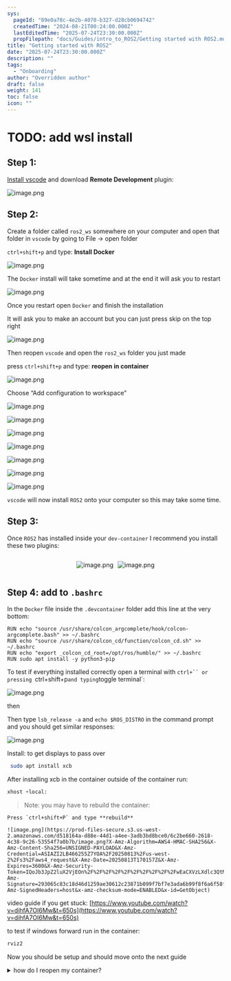 ```yaml
---
sys:
  pageId: "89e0a78c-4e2b-4070-b327-d28cb0694742"
  createdTime: "2024-08-21T00:24:00.000Z"
  lastEditedTime: "2025-07-24T23:30:00.000Z"
  propFilepath: "docs/Guides/intro_to_ROS2/Getting started with ROS2.md"
title: "Getting started with ROS2"
date: "2025-07-24T23:30:00.000Z"
description: ""
tags:
  - "Onboarding"
author: "Overridden author"
draft: false
weight: 141
toc: false
icon: ""
---
```


# TODO: add wsl install

## Step 1:

[Install vscode](https://code.visualstudio.com/download) and download **Remote Development** plugin:

![image.png](https://prod-files-secure.s3.us-west-2.amazonaws.com/d518164a-d88e-44d1-a4ee-3adb3bd8bce0/efb52993-1881-4a40-b95e-6f020334f022/image.png?X-Amz-Algorithm=AWS4-HMAC-SHA256&X-Amz-Content-Sha256=UNSIGNED-PAYLOAD&X-Amz-Credential=ASIAZI2LB4665KDIQJBN%2F20250813%2Fus-west-2%2Fs3%2Faws4_request&X-Amz-Date=20250813T170151Z&X-Amz-Expires=3600&X-Amz-Security-Token=IQoJb3JpZ2luX2VjEOn%2F%2F%2F%2F%2F%2F%2F%2F%2F%2FwEaCXVzLXdlc3QtMiJHMEUCIEYZTecDSl8YUcC3AoOWvevGytCr4uDyLqT21D6G4SwIAiEA8rUkXF0F%2BnuLKi%2FuMgyY5XgZX28gCmXuiueRjg7NULMq%2FwMIMhAAGgw2Mzc0MjMxODM4MDUiDDR71yhWu0HCaRfdDircAz8%2FMCmyFBCZzHeyJy4qeqQXrd9bUC0IXJV%2BqWLBW4x33q3LSUfXlMQ6nKsDPch%2BxYPqG9LS8GBjI40H6pvfYowu%2BrbOtbYyfZI4gjdqXeaEw6dAqKZcB9LQVqy%2BzDqVFzh%2FA0nbHIlFoYaP%2B4hiCkBjOH4sssoY06doPueN8mrC2Oc5BVEPnlLyRzIB6IDLOiPL73%2BQHAnFT%2BuEQ73Lin0A3NBHxbbTabFiFzSoB5xRQI8YmckfYo2TkbgDfsiaYexU%2FZFkbnJqA0q%2BVuZypky2xxAo7RSQUX37An66lV%2B87kjS2XgcpZH8rgKzkhoTb7nXL9SXf00ZjIb8IYt2pSduy2e9DIGsZlo%2FTq9D%2BCEMnbmI%2BsC%2FZkcinNJXlA%2FZnPgZahZXd156wAk9gdsMRFyfODodTfHfEp%2BVe6sWOynAGg72LqRwaShJGzl9ue49aZoHDfcPK8sS11IJcNwEapaZ1SfDVInj40v0GBFPvt75Cc%2FjZ0caRAdrsEXmeDtebsUSYL9GjuwScnwltZKlW4vMLjBXoxTufSMDBsUpgyv0YsRrxZHIT9mel3cf5ZcrmwcfAhTT6%2BWuJC%2F%2BkthMBzfqOF1MSeEgbfVsrklocxhtfCCbhLHdxVRHIYyHMJb88sQGOqUBmDESZOnDM7e25VoCuCcX%2FiD%2BiII7d9k%2FZJbVOwXKwONMHuQrxQCNUkzAjDAIy6WT%2BaAjtGlYC%2FssfBgfjLda2xE8yc5ME2MJpth35zZJ7XOEuzoT61tbY6pZTj%2BODNAYBj1%2FmUzdmZIcfiBUq6ai%2Fzqt8fWfYTl3i7p5sdIv27iSIrqwg7yS7%2BixSxKZ8LrdZJ2Pmx8TEHWP1Ku7gN5mqfmcC47Q&X-Amz-Signature=0fcb13d8236fa0dc13406ce09d482507c70143d87e9b33ee749a9a439ae6ef4f&X-Amz-SignedHeaders=host&x-amz-checksum-mode=ENABLED&x-id=GetObject)

## Step 2:

Create a folder called `ros2_ws` somewhere on your computer and open that folder in `vscode` by going to File → open folder 

`ctrl+shift+p` and type: **Install Docker**

![image.png](https://prod-files-secure.s3.us-west-2.amazonaws.com/d518164a-d88e-44d1-a4ee-3adb3bd8bce0/2269dc0e-1cd5-47ff-bceb-c04ad9b2eab0/image.png?X-Amz-Algorithm=AWS4-HMAC-SHA256&X-Amz-Content-Sha256=UNSIGNED-PAYLOAD&X-Amz-Credential=ASIAZI2LB4665KDIQJBN%2F20250813%2Fus-west-2%2Fs3%2Faws4_request&X-Amz-Date=20250813T170151Z&X-Amz-Expires=3600&X-Amz-Security-Token=IQoJb3JpZ2luX2VjEOn%2F%2F%2F%2F%2F%2F%2F%2F%2F%2FwEaCXVzLXdlc3QtMiJHMEUCIEYZTecDSl8YUcC3AoOWvevGytCr4uDyLqT21D6G4SwIAiEA8rUkXF0F%2BnuLKi%2FuMgyY5XgZX28gCmXuiueRjg7NULMq%2FwMIMhAAGgw2Mzc0MjMxODM4MDUiDDR71yhWu0HCaRfdDircAz8%2FMCmyFBCZzHeyJy4qeqQXrd9bUC0IXJV%2BqWLBW4x33q3LSUfXlMQ6nKsDPch%2BxYPqG9LS8GBjI40H6pvfYowu%2BrbOtbYyfZI4gjdqXeaEw6dAqKZcB9LQVqy%2BzDqVFzh%2FA0nbHIlFoYaP%2B4hiCkBjOH4sssoY06doPueN8mrC2Oc5BVEPnlLyRzIB6IDLOiPL73%2BQHAnFT%2BuEQ73Lin0A3NBHxbbTabFiFzSoB5xRQI8YmckfYo2TkbgDfsiaYexU%2FZFkbnJqA0q%2BVuZypky2xxAo7RSQUX37An66lV%2B87kjS2XgcpZH8rgKzkhoTb7nXL9SXf00ZjIb8IYt2pSduy2e9DIGsZlo%2FTq9D%2BCEMnbmI%2BsC%2FZkcinNJXlA%2FZnPgZahZXd156wAk9gdsMRFyfODodTfHfEp%2BVe6sWOynAGg72LqRwaShJGzl9ue49aZoHDfcPK8sS11IJcNwEapaZ1SfDVInj40v0GBFPvt75Cc%2FjZ0caRAdrsEXmeDtebsUSYL9GjuwScnwltZKlW4vMLjBXoxTufSMDBsUpgyv0YsRrxZHIT9mel3cf5ZcrmwcfAhTT6%2BWuJC%2F%2BkthMBzfqOF1MSeEgbfVsrklocxhtfCCbhLHdxVRHIYyHMJb88sQGOqUBmDESZOnDM7e25VoCuCcX%2FiD%2BiII7d9k%2FZJbVOwXKwONMHuQrxQCNUkzAjDAIy6WT%2BaAjtGlYC%2FssfBgfjLda2xE8yc5ME2MJpth35zZJ7XOEuzoT61tbY6pZTj%2BODNAYBj1%2FmUzdmZIcfiBUq6ai%2Fzqt8fWfYTl3i7p5sdIv27iSIrqwg7yS7%2BixSxKZ8LrdZJ2Pmx8TEHWP1Ku7gN5mqfmcC47Q&X-Amz-Signature=bd78bf54718b3f1e878d1c7cd25954181d2efadefe4f045d12316a8af0450b5c&X-Amz-SignedHeaders=host&x-amz-checksum-mode=ENABLED&x-id=GetObject)

The `Docker` install will take sometime and at the end it will ask you to restart

![image.png](https://prod-files-secure.s3.us-west-2.amazonaws.com/d518164a-d88e-44d1-a4ee-3adb3bd8bce0/ed233f78-be33-4b1f-b89c-9c346c0e961e/image.png?X-Amz-Algorithm=AWS4-HMAC-SHA256&X-Amz-Content-Sha256=UNSIGNED-PAYLOAD&X-Amz-Credential=ASIAZI2LB4665KDIQJBN%2F20250813%2Fus-west-2%2Fs3%2Faws4_request&X-Amz-Date=20250813T170151Z&X-Amz-Expires=3600&X-Amz-Security-Token=IQoJb3JpZ2luX2VjEOn%2F%2F%2F%2F%2F%2F%2F%2F%2F%2FwEaCXVzLXdlc3QtMiJHMEUCIEYZTecDSl8YUcC3AoOWvevGytCr4uDyLqT21D6G4SwIAiEA8rUkXF0F%2BnuLKi%2FuMgyY5XgZX28gCmXuiueRjg7NULMq%2FwMIMhAAGgw2Mzc0MjMxODM4MDUiDDR71yhWu0HCaRfdDircAz8%2FMCmyFBCZzHeyJy4qeqQXrd9bUC0IXJV%2BqWLBW4x33q3LSUfXlMQ6nKsDPch%2BxYPqG9LS8GBjI40H6pvfYowu%2BrbOtbYyfZI4gjdqXeaEw6dAqKZcB9LQVqy%2BzDqVFzh%2FA0nbHIlFoYaP%2B4hiCkBjOH4sssoY06doPueN8mrC2Oc5BVEPnlLyRzIB6IDLOiPL73%2BQHAnFT%2BuEQ73Lin0A3NBHxbbTabFiFzSoB5xRQI8YmckfYo2TkbgDfsiaYexU%2FZFkbnJqA0q%2BVuZypky2xxAo7RSQUX37An66lV%2B87kjS2XgcpZH8rgKzkhoTb7nXL9SXf00ZjIb8IYt2pSduy2e9DIGsZlo%2FTq9D%2BCEMnbmI%2BsC%2FZkcinNJXlA%2FZnPgZahZXd156wAk9gdsMRFyfODodTfHfEp%2BVe6sWOynAGg72LqRwaShJGzl9ue49aZoHDfcPK8sS11IJcNwEapaZ1SfDVInj40v0GBFPvt75Cc%2FjZ0caRAdrsEXmeDtebsUSYL9GjuwScnwltZKlW4vMLjBXoxTufSMDBsUpgyv0YsRrxZHIT9mel3cf5ZcrmwcfAhTT6%2BWuJC%2F%2BkthMBzfqOF1MSeEgbfVsrklocxhtfCCbhLHdxVRHIYyHMJb88sQGOqUBmDESZOnDM7e25VoCuCcX%2FiD%2BiII7d9k%2FZJbVOwXKwONMHuQrxQCNUkzAjDAIy6WT%2BaAjtGlYC%2FssfBgfjLda2xE8yc5ME2MJpth35zZJ7XOEuzoT61tbY6pZTj%2BODNAYBj1%2FmUzdmZIcfiBUq6ai%2Fzqt8fWfYTl3i7p5sdIv27iSIrqwg7yS7%2BixSxKZ8LrdZJ2Pmx8TEHWP1Ku7gN5mqfmcC47Q&X-Amz-Signature=24321988f88fde6b9350ef9e61162eea7fb9618702d8da60268badc0ec645ce5&X-Amz-SignedHeaders=host&x-amz-checksum-mode=ENABLED&x-id=GetObject)

Once you restart open `Docker` and finish the installation

It will ask you to make an account but you can just press skip on the top right

![image.png](https://prod-files-secure.s3.us-west-2.amazonaws.com/d518164a-d88e-44d1-a4ee-3adb3bd8bce0/21010ad9-1659-4fd9-9f59-9932a09b2a3d/image.png?X-Amz-Algorithm=AWS4-HMAC-SHA256&X-Amz-Content-Sha256=UNSIGNED-PAYLOAD&X-Amz-Credential=ASIAZI2LB4665KDIQJBN%2F20250813%2Fus-west-2%2Fs3%2Faws4_request&X-Amz-Date=20250813T170151Z&X-Amz-Expires=3600&X-Amz-Security-Token=IQoJb3JpZ2luX2VjEOn%2F%2F%2F%2F%2F%2F%2F%2F%2F%2FwEaCXVzLXdlc3QtMiJHMEUCIEYZTecDSl8YUcC3AoOWvevGytCr4uDyLqT21D6G4SwIAiEA8rUkXF0F%2BnuLKi%2FuMgyY5XgZX28gCmXuiueRjg7NULMq%2FwMIMhAAGgw2Mzc0MjMxODM4MDUiDDR71yhWu0HCaRfdDircAz8%2FMCmyFBCZzHeyJy4qeqQXrd9bUC0IXJV%2BqWLBW4x33q3LSUfXlMQ6nKsDPch%2BxYPqG9LS8GBjI40H6pvfYowu%2BrbOtbYyfZI4gjdqXeaEw6dAqKZcB9LQVqy%2BzDqVFzh%2FA0nbHIlFoYaP%2B4hiCkBjOH4sssoY06doPueN8mrC2Oc5BVEPnlLyRzIB6IDLOiPL73%2BQHAnFT%2BuEQ73Lin0A3NBHxbbTabFiFzSoB5xRQI8YmckfYo2TkbgDfsiaYexU%2FZFkbnJqA0q%2BVuZypky2xxAo7RSQUX37An66lV%2B87kjS2XgcpZH8rgKzkhoTb7nXL9SXf00ZjIb8IYt2pSduy2e9DIGsZlo%2FTq9D%2BCEMnbmI%2BsC%2FZkcinNJXlA%2FZnPgZahZXd156wAk9gdsMRFyfODodTfHfEp%2BVe6sWOynAGg72LqRwaShJGzl9ue49aZoHDfcPK8sS11IJcNwEapaZ1SfDVInj40v0GBFPvt75Cc%2FjZ0caRAdrsEXmeDtebsUSYL9GjuwScnwltZKlW4vMLjBXoxTufSMDBsUpgyv0YsRrxZHIT9mel3cf5ZcrmwcfAhTT6%2BWuJC%2F%2BkthMBzfqOF1MSeEgbfVsrklocxhtfCCbhLHdxVRHIYyHMJb88sQGOqUBmDESZOnDM7e25VoCuCcX%2FiD%2BiII7d9k%2FZJbVOwXKwONMHuQrxQCNUkzAjDAIy6WT%2BaAjtGlYC%2FssfBgfjLda2xE8yc5ME2MJpth35zZJ7XOEuzoT61tbY6pZTj%2BODNAYBj1%2FmUzdmZIcfiBUq6ai%2Fzqt8fWfYTl3i7p5sdIv27iSIrqwg7yS7%2BixSxKZ8LrdZJ2Pmx8TEHWP1Ku7gN5mqfmcC47Q&X-Amz-Signature=8aab1c9ae4a83342e9fe3f262fc4a122588c23e880a29b74b3b5091fc56b58a6&X-Amz-SignedHeaders=host&x-amz-checksum-mode=ENABLED&x-id=GetObject)

Then reopen `vscode` and open the `ros2_ws` folder you just made

press `ctrl+shift+p` and type: **reopen in container**

![image.png](https://prod-files-secure.s3.us-west-2.amazonaws.com/d518164a-d88e-44d1-a4ee-3adb3bd8bce0/4e93b8c2-41ad-488c-8095-c74205196118/image.png?X-Amz-Algorithm=AWS4-HMAC-SHA256&X-Amz-Content-Sha256=UNSIGNED-PAYLOAD&X-Amz-Credential=ASIAZI2LB4665KDIQJBN%2F20250813%2Fus-west-2%2Fs3%2Faws4_request&X-Amz-Date=20250813T170151Z&X-Amz-Expires=3600&X-Amz-Security-Token=IQoJb3JpZ2luX2VjEOn%2F%2F%2F%2F%2F%2F%2F%2F%2F%2FwEaCXVzLXdlc3QtMiJHMEUCIEYZTecDSl8YUcC3AoOWvevGytCr4uDyLqT21D6G4SwIAiEA8rUkXF0F%2BnuLKi%2FuMgyY5XgZX28gCmXuiueRjg7NULMq%2FwMIMhAAGgw2Mzc0MjMxODM4MDUiDDR71yhWu0HCaRfdDircAz8%2FMCmyFBCZzHeyJy4qeqQXrd9bUC0IXJV%2BqWLBW4x33q3LSUfXlMQ6nKsDPch%2BxYPqG9LS8GBjI40H6pvfYowu%2BrbOtbYyfZI4gjdqXeaEw6dAqKZcB9LQVqy%2BzDqVFzh%2FA0nbHIlFoYaP%2B4hiCkBjOH4sssoY06doPueN8mrC2Oc5BVEPnlLyRzIB6IDLOiPL73%2BQHAnFT%2BuEQ73Lin0A3NBHxbbTabFiFzSoB5xRQI8YmckfYo2TkbgDfsiaYexU%2FZFkbnJqA0q%2BVuZypky2xxAo7RSQUX37An66lV%2B87kjS2XgcpZH8rgKzkhoTb7nXL9SXf00ZjIb8IYt2pSduy2e9DIGsZlo%2FTq9D%2BCEMnbmI%2BsC%2FZkcinNJXlA%2FZnPgZahZXd156wAk9gdsMRFyfODodTfHfEp%2BVe6sWOynAGg72LqRwaShJGzl9ue49aZoHDfcPK8sS11IJcNwEapaZ1SfDVInj40v0GBFPvt75Cc%2FjZ0caRAdrsEXmeDtebsUSYL9GjuwScnwltZKlW4vMLjBXoxTufSMDBsUpgyv0YsRrxZHIT9mel3cf5ZcrmwcfAhTT6%2BWuJC%2F%2BkthMBzfqOF1MSeEgbfVsrklocxhtfCCbhLHdxVRHIYyHMJb88sQGOqUBmDESZOnDM7e25VoCuCcX%2FiD%2BiII7d9k%2FZJbVOwXKwONMHuQrxQCNUkzAjDAIy6WT%2BaAjtGlYC%2FssfBgfjLda2xE8yc5ME2MJpth35zZJ7XOEuzoT61tbY6pZTj%2BODNAYBj1%2FmUzdmZIcfiBUq6ai%2Fzqt8fWfYTl3i7p5sdIv27iSIrqwg7yS7%2BixSxKZ8LrdZJ2Pmx8TEHWP1Ku7gN5mqfmcC47Q&X-Amz-Signature=9e42882d36e628907006713a74a7899ece4293a09ad659a201ac328bc4538425&X-Amz-SignedHeaders=host&x-amz-checksum-mode=ENABLED&x-id=GetObject)

Choose “Add configuration to workspace”

![image.png](https://prod-files-secure.s3.us-west-2.amazonaws.com/d518164a-d88e-44d1-a4ee-3adb3bd8bce0/9560b282-5060-4989-ba37-97e7b2c22476/image.png?X-Amz-Algorithm=AWS4-HMAC-SHA256&X-Amz-Content-Sha256=UNSIGNED-PAYLOAD&X-Amz-Credential=ASIAZI2LB4665KDIQJBN%2F20250813%2Fus-west-2%2Fs3%2Faws4_request&X-Amz-Date=20250813T170151Z&X-Amz-Expires=3600&X-Amz-Security-Token=IQoJb3JpZ2luX2VjEOn%2F%2F%2F%2F%2F%2F%2F%2F%2F%2FwEaCXVzLXdlc3QtMiJHMEUCIEYZTecDSl8YUcC3AoOWvevGytCr4uDyLqT21D6G4SwIAiEA8rUkXF0F%2BnuLKi%2FuMgyY5XgZX28gCmXuiueRjg7NULMq%2FwMIMhAAGgw2Mzc0MjMxODM4MDUiDDR71yhWu0HCaRfdDircAz8%2FMCmyFBCZzHeyJy4qeqQXrd9bUC0IXJV%2BqWLBW4x33q3LSUfXlMQ6nKsDPch%2BxYPqG9LS8GBjI40H6pvfYowu%2BrbOtbYyfZI4gjdqXeaEw6dAqKZcB9LQVqy%2BzDqVFzh%2FA0nbHIlFoYaP%2B4hiCkBjOH4sssoY06doPueN8mrC2Oc5BVEPnlLyRzIB6IDLOiPL73%2BQHAnFT%2BuEQ73Lin0A3NBHxbbTabFiFzSoB5xRQI8YmckfYo2TkbgDfsiaYexU%2FZFkbnJqA0q%2BVuZypky2xxAo7RSQUX37An66lV%2B87kjS2XgcpZH8rgKzkhoTb7nXL9SXf00ZjIb8IYt2pSduy2e9DIGsZlo%2FTq9D%2BCEMnbmI%2BsC%2FZkcinNJXlA%2FZnPgZahZXd156wAk9gdsMRFyfODodTfHfEp%2BVe6sWOynAGg72LqRwaShJGzl9ue49aZoHDfcPK8sS11IJcNwEapaZ1SfDVInj40v0GBFPvt75Cc%2FjZ0caRAdrsEXmeDtebsUSYL9GjuwScnwltZKlW4vMLjBXoxTufSMDBsUpgyv0YsRrxZHIT9mel3cf5ZcrmwcfAhTT6%2BWuJC%2F%2BkthMBzfqOF1MSeEgbfVsrklocxhtfCCbhLHdxVRHIYyHMJb88sQGOqUBmDESZOnDM7e25VoCuCcX%2FiD%2BiII7d9k%2FZJbVOwXKwONMHuQrxQCNUkzAjDAIy6WT%2BaAjtGlYC%2FssfBgfjLda2xE8yc5ME2MJpth35zZJ7XOEuzoT61tbY6pZTj%2BODNAYBj1%2FmUzdmZIcfiBUq6ai%2Fzqt8fWfYTl3i7p5sdIv27iSIrqwg7yS7%2BixSxKZ8LrdZJ2Pmx8TEHWP1Ku7gN5mqfmcC47Q&X-Amz-Signature=507fe8c5a294c188aee4a2b9d6ba74ac9cbf95d76e63e29bff1729edf7d614dd&X-Amz-SignedHeaders=host&x-amz-checksum-mode=ENABLED&x-id=GetObject)

![image.png](https://prod-files-secure.s3.us-west-2.amazonaws.com/d518164a-d88e-44d1-a4ee-3adb3bd8bce0/2ee63f81-886b-48e8-a553-dc6e5eac99e4/image.png?X-Amz-Algorithm=AWS4-HMAC-SHA256&X-Amz-Content-Sha256=UNSIGNED-PAYLOAD&X-Amz-Credential=ASIAZI2LB4665KDIQJBN%2F20250813%2Fus-west-2%2Fs3%2Faws4_request&X-Amz-Date=20250813T170151Z&X-Amz-Expires=3600&X-Amz-Security-Token=IQoJb3JpZ2luX2VjEOn%2F%2F%2F%2F%2F%2F%2F%2F%2F%2FwEaCXVzLXdlc3QtMiJHMEUCIEYZTecDSl8YUcC3AoOWvevGytCr4uDyLqT21D6G4SwIAiEA8rUkXF0F%2BnuLKi%2FuMgyY5XgZX28gCmXuiueRjg7NULMq%2FwMIMhAAGgw2Mzc0MjMxODM4MDUiDDR71yhWu0HCaRfdDircAz8%2FMCmyFBCZzHeyJy4qeqQXrd9bUC0IXJV%2BqWLBW4x33q3LSUfXlMQ6nKsDPch%2BxYPqG9LS8GBjI40H6pvfYowu%2BrbOtbYyfZI4gjdqXeaEw6dAqKZcB9LQVqy%2BzDqVFzh%2FA0nbHIlFoYaP%2B4hiCkBjOH4sssoY06doPueN8mrC2Oc5BVEPnlLyRzIB6IDLOiPL73%2BQHAnFT%2BuEQ73Lin0A3NBHxbbTabFiFzSoB5xRQI8YmckfYo2TkbgDfsiaYexU%2FZFkbnJqA0q%2BVuZypky2xxAo7RSQUX37An66lV%2B87kjS2XgcpZH8rgKzkhoTb7nXL9SXf00ZjIb8IYt2pSduy2e9DIGsZlo%2FTq9D%2BCEMnbmI%2BsC%2FZkcinNJXlA%2FZnPgZahZXd156wAk9gdsMRFyfODodTfHfEp%2BVe6sWOynAGg72LqRwaShJGzl9ue49aZoHDfcPK8sS11IJcNwEapaZ1SfDVInj40v0GBFPvt75Cc%2FjZ0caRAdrsEXmeDtebsUSYL9GjuwScnwltZKlW4vMLjBXoxTufSMDBsUpgyv0YsRrxZHIT9mel3cf5ZcrmwcfAhTT6%2BWuJC%2F%2BkthMBzfqOF1MSeEgbfVsrklocxhtfCCbhLHdxVRHIYyHMJb88sQGOqUBmDESZOnDM7e25VoCuCcX%2FiD%2BiII7d9k%2FZJbVOwXKwONMHuQrxQCNUkzAjDAIy6WT%2BaAjtGlYC%2FssfBgfjLda2xE8yc5ME2MJpth35zZJ7XOEuzoT61tbY6pZTj%2BODNAYBj1%2FmUzdmZIcfiBUq6ai%2Fzqt8fWfYTl3i7p5sdIv27iSIrqwg7yS7%2BixSxKZ8LrdZJ2Pmx8TEHWP1Ku7gN5mqfmcC47Q&X-Amz-Signature=a080382b386500d0fa913157eb7bfdda92fc00d15da871f2f929af81fc8f16da&X-Amz-SignedHeaders=host&x-amz-checksum-mode=ENABLED&x-id=GetObject)

![image.png](https://prod-files-secure.s3.us-west-2.amazonaws.com/d518164a-d88e-44d1-a4ee-3adb3bd8bce0/e0fd626c-c8b6-4b2c-95d1-fa4c26514504/image.png?X-Amz-Algorithm=AWS4-HMAC-SHA256&X-Amz-Content-Sha256=UNSIGNED-PAYLOAD&X-Amz-Credential=ASIAZI2LB4665KDIQJBN%2F20250813%2Fus-west-2%2Fs3%2Faws4_request&X-Amz-Date=20250813T170151Z&X-Amz-Expires=3600&X-Amz-Security-Token=IQoJb3JpZ2luX2VjEOn%2F%2F%2F%2F%2F%2F%2F%2F%2F%2FwEaCXVzLXdlc3QtMiJHMEUCIEYZTecDSl8YUcC3AoOWvevGytCr4uDyLqT21D6G4SwIAiEA8rUkXF0F%2BnuLKi%2FuMgyY5XgZX28gCmXuiueRjg7NULMq%2FwMIMhAAGgw2Mzc0MjMxODM4MDUiDDR71yhWu0HCaRfdDircAz8%2FMCmyFBCZzHeyJy4qeqQXrd9bUC0IXJV%2BqWLBW4x33q3LSUfXlMQ6nKsDPch%2BxYPqG9LS8GBjI40H6pvfYowu%2BrbOtbYyfZI4gjdqXeaEw6dAqKZcB9LQVqy%2BzDqVFzh%2FA0nbHIlFoYaP%2B4hiCkBjOH4sssoY06doPueN8mrC2Oc5BVEPnlLyRzIB6IDLOiPL73%2BQHAnFT%2BuEQ73Lin0A3NBHxbbTabFiFzSoB5xRQI8YmckfYo2TkbgDfsiaYexU%2FZFkbnJqA0q%2BVuZypky2xxAo7RSQUX37An66lV%2B87kjS2XgcpZH8rgKzkhoTb7nXL9SXf00ZjIb8IYt2pSduy2e9DIGsZlo%2FTq9D%2BCEMnbmI%2BsC%2FZkcinNJXlA%2FZnPgZahZXd156wAk9gdsMRFyfODodTfHfEp%2BVe6sWOynAGg72LqRwaShJGzl9ue49aZoHDfcPK8sS11IJcNwEapaZ1SfDVInj40v0GBFPvt75Cc%2FjZ0caRAdrsEXmeDtebsUSYL9GjuwScnwltZKlW4vMLjBXoxTufSMDBsUpgyv0YsRrxZHIT9mel3cf5ZcrmwcfAhTT6%2BWuJC%2F%2BkthMBzfqOF1MSeEgbfVsrklocxhtfCCbhLHdxVRHIYyHMJb88sQGOqUBmDESZOnDM7e25VoCuCcX%2FiD%2BiII7d9k%2FZJbVOwXKwONMHuQrxQCNUkzAjDAIy6WT%2BaAjtGlYC%2FssfBgfjLda2xE8yc5ME2MJpth35zZJ7XOEuzoT61tbY6pZTj%2BODNAYBj1%2FmUzdmZIcfiBUq6ai%2Fzqt8fWfYTl3i7p5sdIv27iSIrqwg7yS7%2BixSxKZ8LrdZJ2Pmx8TEHWP1Ku7gN5mqfmcC47Q&X-Amz-Signature=95d71f6710a6ba3602e13bb9876eaa38a9d9ca7eed3a2b708347af4c640dc72c&X-Amz-SignedHeaders=host&x-amz-checksum-mode=ENABLED&x-id=GetObject)

![image.png](https://prod-files-secure.s3.us-west-2.amazonaws.com/d518164a-d88e-44d1-a4ee-3adb3bd8bce0/a2e13f50-d2ab-4719-a4c2-7ced634bfc9d/image.png?X-Amz-Algorithm=AWS4-HMAC-SHA256&X-Amz-Content-Sha256=UNSIGNED-PAYLOAD&X-Amz-Credential=ASIAZI2LB4665KDIQJBN%2F20250813%2Fus-west-2%2Fs3%2Faws4_request&X-Amz-Date=20250813T170151Z&X-Amz-Expires=3600&X-Amz-Security-Token=IQoJb3JpZ2luX2VjEOn%2F%2F%2F%2F%2F%2F%2F%2F%2F%2FwEaCXVzLXdlc3QtMiJHMEUCIEYZTecDSl8YUcC3AoOWvevGytCr4uDyLqT21D6G4SwIAiEA8rUkXF0F%2BnuLKi%2FuMgyY5XgZX28gCmXuiueRjg7NULMq%2FwMIMhAAGgw2Mzc0MjMxODM4MDUiDDR71yhWu0HCaRfdDircAz8%2FMCmyFBCZzHeyJy4qeqQXrd9bUC0IXJV%2BqWLBW4x33q3LSUfXlMQ6nKsDPch%2BxYPqG9LS8GBjI40H6pvfYowu%2BrbOtbYyfZI4gjdqXeaEw6dAqKZcB9LQVqy%2BzDqVFzh%2FA0nbHIlFoYaP%2B4hiCkBjOH4sssoY06doPueN8mrC2Oc5BVEPnlLyRzIB6IDLOiPL73%2BQHAnFT%2BuEQ73Lin0A3NBHxbbTabFiFzSoB5xRQI8YmckfYo2TkbgDfsiaYexU%2FZFkbnJqA0q%2BVuZypky2xxAo7RSQUX37An66lV%2B87kjS2XgcpZH8rgKzkhoTb7nXL9SXf00ZjIb8IYt2pSduy2e9DIGsZlo%2FTq9D%2BCEMnbmI%2BsC%2FZkcinNJXlA%2FZnPgZahZXd156wAk9gdsMRFyfODodTfHfEp%2BVe6sWOynAGg72LqRwaShJGzl9ue49aZoHDfcPK8sS11IJcNwEapaZ1SfDVInj40v0GBFPvt75Cc%2FjZ0caRAdrsEXmeDtebsUSYL9GjuwScnwltZKlW4vMLjBXoxTufSMDBsUpgyv0YsRrxZHIT9mel3cf5ZcrmwcfAhTT6%2BWuJC%2F%2BkthMBzfqOF1MSeEgbfVsrklocxhtfCCbhLHdxVRHIYyHMJb88sQGOqUBmDESZOnDM7e25VoCuCcX%2FiD%2BiII7d9k%2FZJbVOwXKwONMHuQrxQCNUkzAjDAIy6WT%2BaAjtGlYC%2FssfBgfjLda2xE8yc5ME2MJpth35zZJ7XOEuzoT61tbY6pZTj%2BODNAYBj1%2FmUzdmZIcfiBUq6ai%2Fzqt8fWfYTl3i7p5sdIv27iSIrqwg7yS7%2BixSxKZ8LrdZJ2Pmx8TEHWP1Ku7gN5mqfmcC47Q&X-Amz-Signature=ec293b231e539efcf3c01189e8f72e96791d1167cf1fb8effc4fab5808a693e7&X-Amz-SignedHeaders=host&x-amz-checksum-mode=ENABLED&x-id=GetObject)

![image.png](https://prod-files-secure.s3.us-west-2.amazonaws.com/d518164a-d88e-44d1-a4ee-3adb3bd8bce0/6cc478ad-aaba-4bf7-9fcc-403277ab896c/image.png?X-Amz-Algorithm=AWS4-HMAC-SHA256&X-Amz-Content-Sha256=UNSIGNED-PAYLOAD&X-Amz-Credential=ASIAZI2LB4665KDIQJBN%2F20250813%2Fus-west-2%2Fs3%2Faws4_request&X-Amz-Date=20250813T170151Z&X-Amz-Expires=3600&X-Amz-Security-Token=IQoJb3JpZ2luX2VjEOn%2F%2F%2F%2F%2F%2F%2F%2F%2F%2FwEaCXVzLXdlc3QtMiJHMEUCIEYZTecDSl8YUcC3AoOWvevGytCr4uDyLqT21D6G4SwIAiEA8rUkXF0F%2BnuLKi%2FuMgyY5XgZX28gCmXuiueRjg7NULMq%2FwMIMhAAGgw2Mzc0MjMxODM4MDUiDDR71yhWu0HCaRfdDircAz8%2FMCmyFBCZzHeyJy4qeqQXrd9bUC0IXJV%2BqWLBW4x33q3LSUfXlMQ6nKsDPch%2BxYPqG9LS8GBjI40H6pvfYowu%2BrbOtbYyfZI4gjdqXeaEw6dAqKZcB9LQVqy%2BzDqVFzh%2FA0nbHIlFoYaP%2B4hiCkBjOH4sssoY06doPueN8mrC2Oc5BVEPnlLyRzIB6IDLOiPL73%2BQHAnFT%2BuEQ73Lin0A3NBHxbbTabFiFzSoB5xRQI8YmckfYo2TkbgDfsiaYexU%2FZFkbnJqA0q%2BVuZypky2xxAo7RSQUX37An66lV%2B87kjS2XgcpZH8rgKzkhoTb7nXL9SXf00ZjIb8IYt2pSduy2e9DIGsZlo%2FTq9D%2BCEMnbmI%2BsC%2FZkcinNJXlA%2FZnPgZahZXd156wAk9gdsMRFyfODodTfHfEp%2BVe6sWOynAGg72LqRwaShJGzl9ue49aZoHDfcPK8sS11IJcNwEapaZ1SfDVInj40v0GBFPvt75Cc%2FjZ0caRAdrsEXmeDtebsUSYL9GjuwScnwltZKlW4vMLjBXoxTufSMDBsUpgyv0YsRrxZHIT9mel3cf5ZcrmwcfAhTT6%2BWuJC%2F%2BkthMBzfqOF1MSeEgbfVsrklocxhtfCCbhLHdxVRHIYyHMJb88sQGOqUBmDESZOnDM7e25VoCuCcX%2FiD%2BiII7d9k%2FZJbVOwXKwONMHuQrxQCNUkzAjDAIy6WT%2BaAjtGlYC%2FssfBgfjLda2xE8yc5ME2MJpth35zZJ7XOEuzoT61tbY6pZTj%2BODNAYBj1%2FmUzdmZIcfiBUq6ai%2Fzqt8fWfYTl3i7p5sdIv27iSIrqwg7yS7%2BixSxKZ8LrdZJ2Pmx8TEHWP1Ku7gN5mqfmcC47Q&X-Amz-Signature=152180e87065e2569072c8b0c4f83878b7e5c9d4df7e0f2aed4c9e8b4826ea4f&X-Amz-SignedHeaders=host&x-amz-checksum-mode=ENABLED&x-id=GetObject)

![image.png](https://prod-files-secure.s3.us-west-2.amazonaws.com/d518164a-d88e-44d1-a4ee-3adb3bd8bce0/53255b28-f75e-430f-b9e3-c0ac8577e42b/image.png?X-Amz-Algorithm=AWS4-HMAC-SHA256&X-Amz-Content-Sha256=UNSIGNED-PAYLOAD&X-Amz-Credential=ASIAZI2LB4665KDIQJBN%2F20250813%2Fus-west-2%2Fs3%2Faws4_request&X-Amz-Date=20250813T170151Z&X-Amz-Expires=3600&X-Amz-Security-Token=IQoJb3JpZ2luX2VjEOn%2F%2F%2F%2F%2F%2F%2F%2F%2F%2FwEaCXVzLXdlc3QtMiJHMEUCIEYZTecDSl8YUcC3AoOWvevGytCr4uDyLqT21D6G4SwIAiEA8rUkXF0F%2BnuLKi%2FuMgyY5XgZX28gCmXuiueRjg7NULMq%2FwMIMhAAGgw2Mzc0MjMxODM4MDUiDDR71yhWu0HCaRfdDircAz8%2FMCmyFBCZzHeyJy4qeqQXrd9bUC0IXJV%2BqWLBW4x33q3LSUfXlMQ6nKsDPch%2BxYPqG9LS8GBjI40H6pvfYowu%2BrbOtbYyfZI4gjdqXeaEw6dAqKZcB9LQVqy%2BzDqVFzh%2FA0nbHIlFoYaP%2B4hiCkBjOH4sssoY06doPueN8mrC2Oc5BVEPnlLyRzIB6IDLOiPL73%2BQHAnFT%2BuEQ73Lin0A3NBHxbbTabFiFzSoB5xRQI8YmckfYo2TkbgDfsiaYexU%2FZFkbnJqA0q%2BVuZypky2xxAo7RSQUX37An66lV%2B87kjS2XgcpZH8rgKzkhoTb7nXL9SXf00ZjIb8IYt2pSduy2e9DIGsZlo%2FTq9D%2BCEMnbmI%2BsC%2FZkcinNJXlA%2FZnPgZahZXd156wAk9gdsMRFyfODodTfHfEp%2BVe6sWOynAGg72LqRwaShJGzl9ue49aZoHDfcPK8sS11IJcNwEapaZ1SfDVInj40v0GBFPvt75Cc%2FjZ0caRAdrsEXmeDtebsUSYL9GjuwScnwltZKlW4vMLjBXoxTufSMDBsUpgyv0YsRrxZHIT9mel3cf5ZcrmwcfAhTT6%2BWuJC%2F%2BkthMBzfqOF1MSeEgbfVsrklocxhtfCCbhLHdxVRHIYyHMJb88sQGOqUBmDESZOnDM7e25VoCuCcX%2FiD%2BiII7d9k%2FZJbVOwXKwONMHuQrxQCNUkzAjDAIy6WT%2BaAjtGlYC%2FssfBgfjLda2xE8yc5ME2MJpth35zZJ7XOEuzoT61tbY6pZTj%2BODNAYBj1%2FmUzdmZIcfiBUq6ai%2Fzqt8fWfYTl3i7p5sdIv27iSIrqwg7yS7%2BixSxKZ8LrdZJ2Pmx8TEHWP1Ku7gN5mqfmcC47Q&X-Amz-Signature=7108da882f3c23b38778f512a53b6e66a1f022def104635f319dafce35315323&X-Amz-SignedHeaders=host&x-amz-checksum-mode=ENABLED&x-id=GetObject)

![image.png](https://prod-files-secure.s3.us-west-2.amazonaws.com/d518164a-d88e-44d1-a4ee-3adb3bd8bce0/7c562767-5af9-4ffb-97d1-327bcdf4ee00/image.png?X-Amz-Algorithm=AWS4-HMAC-SHA256&X-Amz-Content-Sha256=UNSIGNED-PAYLOAD&X-Amz-Credential=ASIAZI2LB4665KDIQJBN%2F20250813%2Fus-west-2%2Fs3%2Faws4_request&X-Amz-Date=20250813T170151Z&X-Amz-Expires=3600&X-Amz-Security-Token=IQoJb3JpZ2luX2VjEOn%2F%2F%2F%2F%2F%2F%2F%2F%2F%2FwEaCXVzLXdlc3QtMiJHMEUCIEYZTecDSl8YUcC3AoOWvevGytCr4uDyLqT21D6G4SwIAiEA8rUkXF0F%2BnuLKi%2FuMgyY5XgZX28gCmXuiueRjg7NULMq%2FwMIMhAAGgw2Mzc0MjMxODM4MDUiDDR71yhWu0HCaRfdDircAz8%2FMCmyFBCZzHeyJy4qeqQXrd9bUC0IXJV%2BqWLBW4x33q3LSUfXlMQ6nKsDPch%2BxYPqG9LS8GBjI40H6pvfYowu%2BrbOtbYyfZI4gjdqXeaEw6dAqKZcB9LQVqy%2BzDqVFzh%2FA0nbHIlFoYaP%2B4hiCkBjOH4sssoY06doPueN8mrC2Oc5BVEPnlLyRzIB6IDLOiPL73%2BQHAnFT%2BuEQ73Lin0A3NBHxbbTabFiFzSoB5xRQI8YmckfYo2TkbgDfsiaYexU%2FZFkbnJqA0q%2BVuZypky2xxAo7RSQUX37An66lV%2B87kjS2XgcpZH8rgKzkhoTb7nXL9SXf00ZjIb8IYt2pSduy2e9DIGsZlo%2FTq9D%2BCEMnbmI%2BsC%2FZkcinNJXlA%2FZnPgZahZXd156wAk9gdsMRFyfODodTfHfEp%2BVe6sWOynAGg72LqRwaShJGzl9ue49aZoHDfcPK8sS11IJcNwEapaZ1SfDVInj40v0GBFPvt75Cc%2FjZ0caRAdrsEXmeDtebsUSYL9GjuwScnwltZKlW4vMLjBXoxTufSMDBsUpgyv0YsRrxZHIT9mel3cf5ZcrmwcfAhTT6%2BWuJC%2F%2BkthMBzfqOF1MSeEgbfVsrklocxhtfCCbhLHdxVRHIYyHMJb88sQGOqUBmDESZOnDM7e25VoCuCcX%2FiD%2BiII7d9k%2FZJbVOwXKwONMHuQrxQCNUkzAjDAIy6WT%2BaAjtGlYC%2FssfBgfjLda2xE8yc5ME2MJpth35zZJ7XOEuzoT61tbY6pZTj%2BODNAYBj1%2FmUzdmZIcfiBUq6ai%2Fzqt8fWfYTl3i7p5sdIv27iSIrqwg7yS7%2BixSxKZ8LrdZJ2Pmx8TEHWP1Ku7gN5mqfmcC47Q&X-Amz-Signature=1ec60a00f832d9f74c992d735f786d0afdc4cd1e5fbaea153943d3faa9dc8862&X-Amz-SignedHeaders=host&x-amz-checksum-mode=ENABLED&x-id=GetObject)

`vscode` will now install `ROS2` onto your computer so this may take some time.

## Step 3:

Once `ROS2` has installed inside your `dev-container` I recommend you install these two plugins:

<div style="display: flex;flex-direction: row; column-gap:10px; max-width: 630px;justify-content: center;">
<div>

![image.png](https://prod-files-secure.s3.us-west-2.amazonaws.com/d518164a-d88e-44d1-a4ee-3adb3bd8bce0/3fc3d550-5a54-4ba1-ba6b-faa01cdb7369/image.png?X-Amz-Algorithm=AWS4-HMAC-SHA256&X-Amz-Content-Sha256=UNSIGNED-PAYLOAD&X-Amz-Credential=ASIAZI2LB46625F35SNC%2F20250813%2Fus-west-2%2Fs3%2Faws4_request&X-Amz-Date=20250813T170156Z&X-Amz-Expires=3600&X-Amz-Security-Token=IQoJb3JpZ2luX2VjEOn%2F%2F%2F%2F%2F%2F%2F%2F%2F%2FwEaCXVzLXdlc3QtMiJIMEYCIQDEDXhJb1nAH9u3kvBaWrWfAzv9nzbeFEGl1%2BmWN1Hs7AIhAMiUpUSnTKIEXNyJdlOjit1Tgl%2FDvixbuzga0rgIcU0tKv8DCDIQABoMNjM3NDIzMTgzODA1Igy8u5%2FtzNXPWh7hsusq3APcfBRsfb9BcCGevWAtcYTJmUW%2BYH3nW34GzcUIBTUGqVkeluYjEotjxiRefhZ0v38VXc%2BjRTeFjA9gsz5NhIo9CSkSyB27NHxyNyAP%2BJiFlHjy1hQsei0wsuTsvA14s07ygH6JQ1YqXmqO2DhfUCw6CRoyzJBV0vYQz2gD6ojltMQgU4uHu1b%2FeRGRtSP3mKLlLqlxaSE5Sudg8kr4ToQjVWUAtvVs1yxmO7J4IZrt0sUN7yNtToANI50eWDPQ%2BdxsihJOsNF9yGMBCwtzDBW1kfJW65ta5uWIvJ4y9IZQTJYKg%2FgE1eZ2e9NBx5uD4xSxtWkYkHGfS1JclTk1h%2FxM2cWVLKcg90gRC6D2CvfYNBdCHvfEzO24lcUqgI0%2F78WkQlmLMDSuU%2FGMGqk9CbVFcrND3yfuQDKiit5mWrijUmWUWYhXjMy6%2FuCzSA3FTJiS%2BCHKDfSX3Bf%2F3TqBVRQLsA2UdCUPoobn3WG3yqMXf%2FbaOw%2B9DRN48CIYveySzJH5RopFqCqIum5u3HOP0y5PSB9Ty9gbgOGHQmGKxIuTER9E2qTuMIqNpxbuVWJigt9O%2BQ4GiOtOXDzE149O9CFUQWJmcBwiV9ogvSed5wySy4xetSBGpKjKvTDjEzCE%2FPLEBjqkAa8Iu0G6wWkYqdFKvLkKW9p9XSLQhDLpN8hlc9OQCD%2B7fSLBYS8uYXp%2BwGTiXp%2F0X6gVbRhdSyiWHrV%2BWwqdkhx88FPQFYfP8GvsfQzQj%2B3%2Frd6vqACe1NVX%2F5d11OGo2VZk%2BduzyEVq8C%2BNQrDpT%2F1hasmt%2BYmNOc9vM7CF8aFCt6kplmRLlAQLTs1NelQkfCUcgPILSg2Fp6aVtjA%2FnAwGZDdF&X-Amz-Signature=0f3c70c87b846eb0c9e22eeb44818ca441b4cc49496cc899c5fdef36f3028dc4&X-Amz-SignedHeaders=host&x-amz-checksum-mode=ENABLED&x-id=GetObject)

</div>
<div>

![image.png](https://prod-files-secure.s3.us-west-2.amazonaws.com/d518164a-d88e-44d1-a4ee-3adb3bd8bce0/d994cc66-13c2-4093-a5a3-f84cf4601a82/image.png?X-Amz-Algorithm=AWS4-HMAC-SHA256&X-Amz-Content-Sha256=UNSIGNED-PAYLOAD&X-Amz-Credential=ASIAZI2LB466XOZ3LXTK%2F20250813%2Fus-west-2%2Fs3%2Faws4_request&X-Amz-Date=20250813T170157Z&X-Amz-Expires=3600&X-Amz-Security-Token=IQoJb3JpZ2luX2VjEOn%2F%2F%2F%2F%2F%2F%2F%2F%2F%2FwEaCXVzLXdlc3QtMiJIMEYCIQDVZhuKbM%2Bbu%2FuGFMKsEjXdLLnhui4YEQj%2Bsvl6QlGn5gIhAOQXGhlHfixKu9BeEP%2BPEGNcsRbom0VmphI3Ye8mcl%2FEKv8DCDIQABoMNjM3NDIzMTgzODA1Igy87e2Wgqx9CJ7INk0q3AMADo5KK3pWTutyZUX%2BQNYqNtJ5EGdBuEO9MkU9%2BZZJRmKrXmsbQuRzfAV%2FFoDJIUouPi2ZNqv6J5dISJMVon%2BZBOeqkOCIfv%2FsZBFWU9EUxmNn51lQpxYLxhQIG2k1sg90b%2F%2BEYIoC4C2f8vYjImBSjiVoYSSSfnQo1NlR%2FVD%2F%2Bwk5CXTWmsKnM%2BbaENkvm4T%2BCAazfPOWAMSTVR8VH9vJAuiloZbWKTnfyyTdi4yyIEUsx3Irp4uZoJFGXIKLHOxke%2BoaJV7GttBezvPhm8eU59leEZUj7i0O1e17SYjG0hHVGFOoddzJLJVlHo0K2fND%2F%2F%2FYcug8ig5jZJa5EtuiuCdwvFfjY%2Ft4YfelYsk2JRcMt9jiCGjSHAhzpr6a9OoumXpzwAGwQmgUtVafOgL%2F2SXFNrtVn9UMy4eboAIo355BAoXiD2f6H6QNQTrX%2FT2sxzQL7O0GlFJTQGzPoxygZIAXgEIlnQR%2BK8pJ4AeZprjhkanDFYYqs4iwDlGF%2FnuSdB0xEkURypktXJXml8nijdtIIoepUcpSftZosywahGDgp0JNcBPfj1ijv46dtwr4qW8qrA9QG8D92APx%2Beo8zJnmtjfUrvfheGabmzMDL0eA6%2FM1KhLL3z3kHzCC%2FPLEBjqkAXpPr1SivPV5Eu3FfUpne8LW%2BuBrgr6Nt%2FvYIME%2BMEQ0SzQp8RB4Z34l88%2B2%2BZLTKLjM2wYayoLAauqEDSNHvXKLiuHHlEZ9vbQnVZ8TITevywZTn34oUIFG4UvRGTYhu7o97lFyKgXItNbsc%2BZ%2FrBUhJobA5NoILIoj0slZ0AqxlvVlBEZv4KJMKq1LLZVjNTdNtWjNmnfm14UyieKJaQN4RfvG&X-Amz-Signature=0f102d354a7e1227ccd7cd43ffe52b0289c0176b503e07286584661ff8d53346&X-Amz-SignedHeaders=host&x-amz-checksum-mode=ENABLED&x-id=GetObject)

</div>
</div>

## Step 4: add to `.bashrc`

In the `Docker` file inside the `.devcontainer` folder add this line at the very bottom: 

```docker
RUN echo "source /usr/share/colcon_argcomplete/hook/colcon-argcomplete.bash" >> ~/.bashrc
RUN echo "source /usr/share/colcon_cd/function/colcon_cd.sh" >> ~/.bashrc
RUN echo "export _colcon_cd_root=/opt/ros/humble/" >> ~/.bashrc
RUN sudo apt install -y python3-pip 
```

To test if everything installed correctly open a terminal with `ctrl+`` or pressing `ctrl+shift+p` and typing `toggle terminal`:

![image.png](https://prod-files-secure.s3.us-west-2.amazonaws.com/d518164a-d88e-44d1-a4ee-3adb3bd8bce0/6a4943d8-b04e-4c02-9a58-775f3384d1a5/image.png?X-Amz-Algorithm=AWS4-HMAC-SHA256&X-Amz-Content-Sha256=UNSIGNED-PAYLOAD&X-Amz-Credential=ASIAZI2LB4665KDIQJBN%2F20250813%2Fus-west-2%2Fs3%2Faws4_request&X-Amz-Date=20250813T170151Z&X-Amz-Expires=3600&X-Amz-Security-Token=IQoJb3JpZ2luX2VjEOn%2F%2F%2F%2F%2F%2F%2F%2F%2F%2FwEaCXVzLXdlc3QtMiJHMEUCIEYZTecDSl8YUcC3AoOWvevGytCr4uDyLqT21D6G4SwIAiEA8rUkXF0F%2BnuLKi%2FuMgyY5XgZX28gCmXuiueRjg7NULMq%2FwMIMhAAGgw2Mzc0MjMxODM4MDUiDDR71yhWu0HCaRfdDircAz8%2FMCmyFBCZzHeyJy4qeqQXrd9bUC0IXJV%2BqWLBW4x33q3LSUfXlMQ6nKsDPch%2BxYPqG9LS8GBjI40H6pvfYowu%2BrbOtbYyfZI4gjdqXeaEw6dAqKZcB9LQVqy%2BzDqVFzh%2FA0nbHIlFoYaP%2B4hiCkBjOH4sssoY06doPueN8mrC2Oc5BVEPnlLyRzIB6IDLOiPL73%2BQHAnFT%2BuEQ73Lin0A3NBHxbbTabFiFzSoB5xRQI8YmckfYo2TkbgDfsiaYexU%2FZFkbnJqA0q%2BVuZypky2xxAo7RSQUX37An66lV%2B87kjS2XgcpZH8rgKzkhoTb7nXL9SXf00ZjIb8IYt2pSduy2e9DIGsZlo%2FTq9D%2BCEMnbmI%2BsC%2FZkcinNJXlA%2FZnPgZahZXd156wAk9gdsMRFyfODodTfHfEp%2BVe6sWOynAGg72LqRwaShJGzl9ue49aZoHDfcPK8sS11IJcNwEapaZ1SfDVInj40v0GBFPvt75Cc%2FjZ0caRAdrsEXmeDtebsUSYL9GjuwScnwltZKlW4vMLjBXoxTufSMDBsUpgyv0YsRrxZHIT9mel3cf5ZcrmwcfAhTT6%2BWuJC%2F%2BkthMBzfqOF1MSeEgbfVsrklocxhtfCCbhLHdxVRHIYyHMJb88sQGOqUBmDESZOnDM7e25VoCuCcX%2FiD%2BiII7d9k%2FZJbVOwXKwONMHuQrxQCNUkzAjDAIy6WT%2BaAjtGlYC%2FssfBgfjLda2xE8yc5ME2MJpth35zZJ7XOEuzoT61tbY6pZTj%2BODNAYBj1%2FmUzdmZIcfiBUq6ai%2Fzqt8fWfYTl3i7p5sdIv27iSIrqwg7yS7%2BixSxKZ8LrdZJ2Pmx8TEHWP1Ku7gN5mqfmcC47Q&X-Amz-Signature=68bcf7328856ae0e2306cc7d0861da248d68a2414dfdbab87f5c0e590068635d&X-Amz-SignedHeaders=host&x-amz-checksum-mode=ENABLED&x-id=GetObject)

then 

Then type `lsb_release -a` and `echo $ROS_DISTRO` in the command prompt and you should get similar responses:

![image.png](https://prod-files-secure.s3.us-west-2.amazonaws.com/d518164a-d88e-44d1-a4ee-3adb3bd8bce0/3e635dec-a805-4e85-8b9e-d000e5b71a4e/image.png?X-Amz-Algorithm=AWS4-HMAC-SHA256&X-Amz-Content-Sha256=UNSIGNED-PAYLOAD&X-Amz-Credential=ASIAZI2LB4665KDIQJBN%2F20250813%2Fus-west-2%2Fs3%2Faws4_request&X-Amz-Date=20250813T170151Z&X-Amz-Expires=3600&X-Amz-Security-Token=IQoJb3JpZ2luX2VjEOn%2F%2F%2F%2F%2F%2F%2F%2F%2F%2FwEaCXVzLXdlc3QtMiJHMEUCIEYZTecDSl8YUcC3AoOWvevGytCr4uDyLqT21D6G4SwIAiEA8rUkXF0F%2BnuLKi%2FuMgyY5XgZX28gCmXuiueRjg7NULMq%2FwMIMhAAGgw2Mzc0MjMxODM4MDUiDDR71yhWu0HCaRfdDircAz8%2FMCmyFBCZzHeyJy4qeqQXrd9bUC0IXJV%2BqWLBW4x33q3LSUfXlMQ6nKsDPch%2BxYPqG9LS8GBjI40H6pvfYowu%2BrbOtbYyfZI4gjdqXeaEw6dAqKZcB9LQVqy%2BzDqVFzh%2FA0nbHIlFoYaP%2B4hiCkBjOH4sssoY06doPueN8mrC2Oc5BVEPnlLyRzIB6IDLOiPL73%2BQHAnFT%2BuEQ73Lin0A3NBHxbbTabFiFzSoB5xRQI8YmckfYo2TkbgDfsiaYexU%2FZFkbnJqA0q%2BVuZypky2xxAo7RSQUX37An66lV%2B87kjS2XgcpZH8rgKzkhoTb7nXL9SXf00ZjIb8IYt2pSduy2e9DIGsZlo%2FTq9D%2BCEMnbmI%2BsC%2FZkcinNJXlA%2FZnPgZahZXd156wAk9gdsMRFyfODodTfHfEp%2BVe6sWOynAGg72LqRwaShJGzl9ue49aZoHDfcPK8sS11IJcNwEapaZ1SfDVInj40v0GBFPvt75Cc%2FjZ0caRAdrsEXmeDtebsUSYL9GjuwScnwltZKlW4vMLjBXoxTufSMDBsUpgyv0YsRrxZHIT9mel3cf5ZcrmwcfAhTT6%2BWuJC%2F%2BkthMBzfqOF1MSeEgbfVsrklocxhtfCCbhLHdxVRHIYyHMJb88sQGOqUBmDESZOnDM7e25VoCuCcX%2FiD%2BiII7d9k%2FZJbVOwXKwONMHuQrxQCNUkzAjDAIy6WT%2BaAjtGlYC%2FssfBgfjLda2xE8yc5ME2MJpth35zZJ7XOEuzoT61tbY6pZTj%2BODNAYBj1%2FmUzdmZIcfiBUq6ai%2Fzqt8fWfYTl3i7p5sdIv27iSIrqwg7yS7%2BixSxKZ8LrdZJ2Pmx8TEHWP1Ku7gN5mqfmcC47Q&X-Amz-Signature=7ff8d7a5e25af5bb3940af7e0e0e344a973efeab5647f11940ad2402331fc626&X-Amz-SignedHeaders=host&x-amz-checksum-mode=ENABLED&x-id=GetObject)

Install:  to get displays to pass over

```bash
 sudo apt install xcb
```

After installing xcb in the container outside of the container run:

```python
xhost +local:
```

> Note: you may have to rebuild the container:

	Press `ctrl+shift+P` and type **rebuild**

	![image.png](https://prod-files-secure.s3.us-west-2.amazonaws.com/d518164a-d88e-44d1-a4ee-3adb3bd8bce0/6c2be660-2618-4c38-9c26-53554f7a0b7b/image.png?X-Amz-Algorithm=AWS4-HMAC-SHA256&X-Amz-Content-Sha256=UNSIGNED-PAYLOAD&X-Amz-Credential=ASIAZI2LB466255Z7YOA%2F20250813%2Fus-west-2%2Fs3%2Faws4_request&X-Amz-Date=20250813T170157Z&X-Amz-Expires=3600&X-Amz-Security-Token=IQoJb3JpZ2luX2VjEOn%2F%2F%2F%2F%2F%2F%2F%2F%2F%2FwEaCXVzLXdlc3QtMiJHMEUCIQCFZJ7%2FwkCcAocQ%2FY23WCPc90h6Il42YwYfIZKUMuA7NgIgLHi0Rwt5Tzd8f%2BYZ6A9lScHdVbWNHGOOrYFPbQjBBUAq%2FwMIMhAAGgw2Mzc0MjMxODM4MDUiDOtLMtrMylmTdzHgqSrcAxHzq5CRq2V8XZ70%2B7OpdeVWfEvE%2BCsa1wZy0uZNwwYCty8hpkC6P5ohPEdb2KgzVNtMUboVkkwjMPU8bZcpMec0DV8VmHHiolZCD6V5xjPMNSEZsIbsIAMqMnTSKHcfdQxF%2FVx2TYurwiEQU0oRYaaEPCM7S97wyvbuvY7Hf%2FB2H%2FJWuF43oX1ersIqwqGaXwwGdu5Lzfo2pb%2FCTcTasUyrVCbefeaTcPQV8ZFQlbYPbpYrSvfj0Xi%2BhSD0m8VuIdoDATjRTTK%2ByNcQmHigBmToQPvM8qygm7qE8VXpZ1Pu1kewB4HwxblmkwmRXCwv6iNBxJLZfMVmJEc6ShQp3foD%2BwgLmeIKX0qzDkkGimmXWGsX%2BCIDZlQ0fAuF6ZfCTkm%2FaF7xPUPL%2BfEN6ovnvaVNCPnP0DG6ksCix43aPDweOXNU%2B58facO7i65QkZcVd2Vru9nomsMKo2R%2BHlj81bCt8Vbm3IGPSap2%2BG1575Jr%2F%2BEINi5WGXHChn2s%2F1Kkzh4qgBRJZSeokN8xZ6rrrhG69DwpQs4B7onQ54l%2BmOKJg%2BX4nQ13LB0AVXJoMkxK3LkXj2S%2FhtvUsL7duDldvUcXlfjoaTbijJdiLWElNVRkXhWUN%2FEhqyodFmtiMKb88sQGOqUB3dOiWKiCyBpQZ2bSlFP2mCl8HAJ%2FJ0v45nYCDewIvluu8%2BzaciqNnetxs%2Bca4ziuiS7hNWJSluKP52ii1aBN%2FN5gWN5EmX7c1Pf%2FmpW%2FMROb%2FpZe7hQ84JuPh%2FdhqD7U%2BChUj2e60j9YZTzpebUb25ny6KAO09AjbRzuG7v0fjRjIvFPQyPDrtzQ2VsWVZMJBR%2Bf0rbIorOlD3q%2FoC0C12R2qgRm&X-Amz-Signature=293065c83c18d46d1259ae30612c23871b099f7bf7e3ada6b99f8f6a6f58f64f&X-Amz-SignedHeaders=host&x-amz-checksum-mode=ENABLED&x-id=GetObject)

video guide if you get stuck: [https://www.youtube.com/watch?v=dihfA7Ol6Mw&t=650s](https://www.youtube.com/watch?v=dihfA7Ol6Mw&t=650s)

to test if windows forward run in the container:

```bash
rviz2
```

Now you should be setup and should move onto the next guide 

<details>
      <summary>how do I reopen my container?</summary>
      TODO:
  </details>
